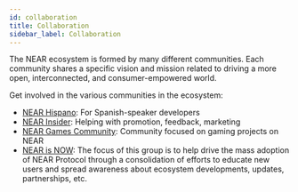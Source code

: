 ```yaml
---
id: collaboration
title: Collaboration
sidebar_label: Collaboration
---
```

The NEAR ecosystem is formed by many different communities. Each community shares a specific vision and mission related to driving a more open, interconnected, and consumer-empowered world. 

Get involved in the various communities in the ecosystem: 

* [NEAR Hispano](http://t.me/NEARHispano): For Spanish-speaker developers
* [NEAR Insider](https://t.me/nearinsider_chat): Helping with promotion, feedback, marketing
* [NEAR Games Community](https://t.me/NearGamesChat): Community focused on gaming projects on NEAR
* [NEAR is NOW](https://t.me/NEARisNOW): The focus of this group is to help drive the mass adoption of NEAR Protocol through a consolidation of efforts to educate new users and spread awareness about ecosystem developments, updates, partnerships, etc. 
